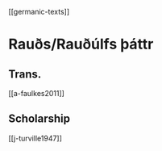 [[germanic-texts]]

# Rauðs/Rauðúlfs þáttr
## Trans.
[[a-faulkes2011]]
## Scholarship
[[j-turville1947]]